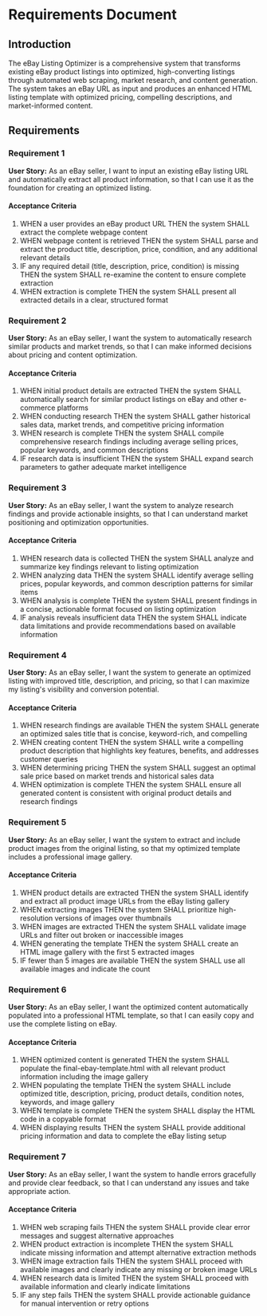 # Requirements Document

## Introduction

The eBay Listing Optimizer is a comprehensive system that transforms existing eBay product listings into optimized, high-converting listings through automated web scraping, market research, and content generation. The system takes an eBay URL as input and produces an enhanced HTML listing template with optimized pricing, compelling descriptions, and market-informed content.

## Requirements

### Requirement 1

**User Story:** As an eBay seller, I want to input an existing eBay listing URL and automatically extract all product information, so that I can use it as the foundation for creating an optimized listing.

#### Acceptance Criteria

1. WHEN a user provides an eBay product URL THEN the system SHALL extract the complete webpage content
2. WHEN webpage content is retrieved THEN the system SHALL parse and extract the product title, description, price, condition, and any additional relevant details
3. IF any required detail (title, description, price, condition) is missing THEN the system SHALL re-examine the content to ensure complete extraction
4. WHEN extraction is complete THEN the system SHALL present all extracted details in a clear, structured format

### Requirement 2

**User Story:** As an eBay seller, I want the system to automatically research similar products and market trends, so that I can make informed decisions about pricing and content optimization.

#### Acceptance Criteria

1. WHEN initial product details are extracted THEN the system SHALL automatically search for similar product listings on eBay and other e-commerce platforms
2. WHEN conducting research THEN the system SHALL gather historical sales data, market trends, and competitive pricing information
3. WHEN research is complete THEN the system SHALL compile comprehensive research findings including average selling prices, popular keywords, and common descriptions
4. IF research data is insufficient THEN the system SHALL expand search parameters to gather adequate market intelligence

### Requirement 3

**User Story:** As an eBay seller, I want the system to analyze research findings and provide actionable insights, so that I can understand market positioning and optimization opportunities.

#### Acceptance Criteria

1. WHEN research data is collected THEN the system SHALL analyze and summarize key findings relevant to listing optimization
2. WHEN analyzing data THEN the system SHALL identify average selling prices, popular keywords, and common description patterns for similar items
3. WHEN analysis is complete THEN the system SHALL present findings in a concise, actionable format focused on listing optimization
4. IF analysis reveals insufficient data THEN the system SHALL indicate data limitations and provide recommendations based on available information

### Requirement 4

**User Story:** As an eBay seller, I want the system to generate an optimized listing with improved title, description, and pricing, so that I can maximize my listing's visibility and conversion potential.

#### Acceptance Criteria

1. WHEN research findings are available THEN the system SHALL generate an optimized sales title that is concise, keyword-rich, and compelling
2. WHEN creating content THEN the system SHALL write a compelling product description that highlights key features, benefits, and addresses customer queries
3. WHEN determining pricing THEN the system SHALL suggest an optimal sale price based on market trends and historical sales data
4. WHEN optimization is complete THEN the system SHALL ensure all generated content is consistent with original product details and research findings

### Requirement 5

**User Story:** As an eBay seller, I want the system to extract and include product images from the original listing, so that my optimized template includes a professional image gallery.

#### Acceptance Criteria

1. WHEN product details are extracted THEN the system SHALL identify and extract all product image URLs from the eBay listing gallery
2. WHEN extracting images THEN the system SHALL prioritize high-resolution versions of images over thumbnails
3. WHEN images are extracted THEN the system SHALL validate image URLs and filter out broken or inaccessible images
4. WHEN generating the template THEN the system SHALL create an HTML image gallery with the first 5 extracted images
5. IF fewer than 5 images are available THEN the system SHALL use all available images and indicate the count

### Requirement 6

**User Story:** As an eBay seller, I want the optimized content automatically populated into a professional HTML template, so that I can easily copy and use the complete listing on eBay.

#### Acceptance Criteria

1. WHEN optimized content is generated THEN the system SHALL populate the final-ebay-template.html with all relevant product information including the image gallery
2. WHEN populating the template THEN the system SHALL include optimized title, description, pricing, product details, condition notes, keywords, and image gallery
3. WHEN template is complete THEN the system SHALL display the HTML code in a copyable format
4. WHEN displaying results THEN the system SHALL provide additional pricing information and data to complete the eBay listing setup

### Requirement 7

**User Story:** As an eBay seller, I want the system to handle errors gracefully and provide clear feedback, so that I can understand any issues and take appropriate action.

#### Acceptance Criteria

1. WHEN web scraping fails THEN the system SHALL provide clear error messages and suggest alternative approaches
2. WHEN product extraction is incomplete THEN the system SHALL indicate missing information and attempt alternative extraction methods
3. WHEN image extraction fails THEN the system SHALL proceed with available images and clearly indicate any missing or broken image URLs
4. WHEN research data is limited THEN the system SHALL proceed with available information and clearly indicate limitations
5. IF any step fails THEN the system SHALL provide actionable guidance for manual intervention or retry options